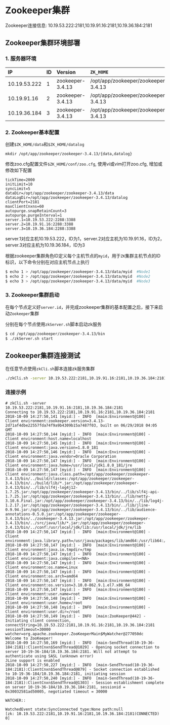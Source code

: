 # Zookeeper集群

Zookeeper连接信息: 
10.19.53.222:2181,10.19.91.16:2181,10.19.36.184:2181

## Zookeeper集群环境部署

### 1. 服务器环境

|IP            |ID   |Version           |`ZK_HOME`
|:-------------|:----|:-----------------|:------
|10.19.53.222  |1    |zookeeper-3.4.13  |/opt/app/zookeeper/zookeeper-3.4.13
|10.19.91.16   |2    |zookeeper-3.4.13  |/opt/app/zookeeper/zookeeper-3.4.13
|10.19.36.184  |3    |zookeeper-3.4.13  |/opt/app/zookeeper/zookeeper-3.4.13

### 2. Zookeeper基本配置

创建`$ZK_HOME/data`和`$ZK_HOME/datalog`
    
    mkdir /opt/app/zookeeper/zookeeper-3.4.13/{data,datalog}
    
修改zoo.cfg配置文件`$ZK_HOME/conf/zoo.cfg`, 使用vi或vim打开zoo.cfg, 增加或修改如下配置

```
tickTime=2000
initLimit=10
syncLimit=5
dataDir=/opt/app/zookeeper/zookeeper-3.4.13/data
dataLogDir=/opt/app/zookeeper/zookeeper-3.4.13/datalog
clientPort=2181
maxClientCnxns=60
autopurge.snapRetainCount=3
autopurge.purgeInterval=1
server.1=10.19.53.222:2288:3388
server.2=10.19.91.16:2288:3388
server.3=10.19.36.184:2288:3388
```

server.1对应主机10.19.53.222，ID为1，server.2对应主机为10.19.91.16，ID为2，server.3对应主机为10.19.36.184，ID为3

根据zookeeper集群角色ID定义每个主机节点的`myid`，用于`ZK`集群主机节点的ID标识，以下命令分别在对应主机节点上执行

```bash
$ echo 1 > /opt/app/zookeeper/zookeeper-3.4.13/data/myid  #Node1
$ echo 2 > /opt/app/zookeeper/zookeeper-3.4.13/data/myid  #Node2
$ echo 3 > /opt/app/zookeeper/zookeeper-3.4.13/data/myid  #Node3
```
### 3. Zookeeper集群启动

在每个节点定义好`server.id`，并完成zookeeper集群的基本配置之后，接下来启动`Zookeeper`集群

分别在每个节点使用`zkServer.sh`脚本启动zk服务

```bash
$ cd /opt/app/zookeeper/zookeeper-3.4.13/bin
$ ./zkServer.sh start
```
## Zookeeper集群连接测试

在任意节点使用`zkCli.sh`脚本连接zk服务集群

```bash
./zkCli.sh -server 10.19.53.222:2181,10.19.91.16:2181,10.19.36.184:2181
```

### 连接示例

```
# zkCli.sh -server 10.19.53.222:2181,10.19.91.16:2181,10.19.36.184:2181
Connecting to 10.19.53.222:2181,10.19.91.16:2181,10.19.36.184:2181
2018-10-09 14:27:50,141 [myid:] - INFO  [main:Environment@100] - Client environment:zookeeper.version=3.4.13-2d71af4dbe22557fda74f9a9b4309b15a7487f03, built on 06/29/2018 04:05 GMT
2018-10-09 14:27:50,144 [myid:] - INFO  [main:Environment@100] - Client environment:host.name=localhost
2018-10-09 14:27:50,145 [myid:] - INFO  [main:Environment@100] - Client environment:java.version=1.8.0_181
2018-10-09 14:27:50,146 [myid:] - INFO  [main:Environment@100] - Client environment:java.vendor=Oracle Corporation
2018-10-09 14:27:50,147 [myid:] - INFO  [main:Environment@100] - Client environment:java.home=/usr/local/jdk1.8.0_181/jre
2018-10-09 14:27:50,147 [myid:] - INFO  [main:Environment@100] - Client environment:java.class.path=/opt/app/zookeeper/zookeeper-3.4.13/bin/../build/classes:/opt/app/zookeeper/zookeeper-3.4.13/bin/../build/lib/*.jar:/opt/app/zookeeper/zookeeper-3.4.13/bin/../lib/slf4j-log4j12-1.7.25.jar:/opt/app/zookeeper/zookeeper-3.4.13/bin/../lib/slf4j-api-1.7.25.jar:/opt/app/zookeeper/zookeeper-3.4.13/bin/../lib/netty-3.10.6.Final.jar:/opt/app/zookeeper/zookeeper-3.4.13/bin/../lib/log4j-1.2.17.jar:/opt/app/zookeeper/zookeeper-3.4.13/bin/../lib/jline-0.9.94.jar:/opt/app/zookeeper/zookeeper-3.4.13/bin/../lib/audience-annotations-0.5.0.jar:/opt/app/zookeeper/zookeeper-3.4.13/bin/../zookeeper-3.4.13.jar:/opt/app/zookeeper/zookeeper-3.4.13/bin/../src/java/lib/*.jar:/opt/app/zookeeper/zookeeper-3.4.13/bin/../conf:/usr/local/jdk/lib:/usr/local/jdk/jre/lib
2018-10-09 14:27:50,147 [myid:] - INFO  [main:Environment@100] - Client environment:java.library.path=/usr/java/packages/lib/amd64:/usr/lib64:/lib64:/lib:/usr/lib
2018-10-09 14:27:50,147 [myid:] - INFO  [main:Environment@100] - Client environment:java.io.tmpdir=/tmp
2018-10-09 14:27:50,147 [myid:] - INFO  [main:Environment@100] - Client environment:java.compiler=<NA>
2018-10-09 14:27:50,147 [myid:] - INFO  [main:Environment@100] - Client environment:os.name=Linux
2018-10-09 14:27:50,147 [myid:] - INFO  [main:Environment@100] - Client environment:os.arch=amd64
2018-10-09 14:27:50,147 [myid:] - INFO  [main:Environment@100] - Client environment:os.version=3.10.0-862.9.1.el7.x86_64
2018-10-09 14:27:50,147 [myid:] - INFO  [main:Environment@100] - Client environment:user.name=root
2018-10-09 14:27:50,148 [myid:] - INFO  [main:Environment@100] - Client environment:user.home=/root
2018-10-09 14:27:50,148 [myid:] - INFO  [main:Environment@100] - Client environment:user.dir=/root
2018-10-09 14:27:50,149 [myid:] - INFO  [main:ZooKeeper@442] - Initiating client connection, connectString=10.19.53.222:2181,10.19.91.16:2181,10.19.36.184:2181 sessionTimeout=30000 watcher=org.apache.zookeeper.ZooKeeperMain$MyWatcher@277050dc
Welcome to ZooKeeper!
2018-10-09 14:27:50,169 [myid:] - INFO  [main-SendThread(10-19-36-184:2181):ClientCnxn$SendThread@1029] - Opening socket connection to server 10-19-36-184/10.19.36.184:2181. Will not attempt to authenticate using SASL (unknown error)
JLine support is enabled
2018-10-09 14:27:50,227 [myid:] - INFO  [main-SendThread(10-19-36-184:2181):ClientCnxn$SendThread@879] - Socket connection established to 10-19-36-184/10.19.36.184:2181, initiating session
2018-10-09 14:27:50,240 [myid:] - INFO  [main-SendThread(10-19-36-184:2181):ClientCnxn$SendThread@1303] - Session establishment complete on server 10-19-36-184/10.19.36.184:2181, sessionid = 0x30032581ad50005, negotiated timeout = 30000

WATCHER::

WatchedEvent state:SyncConnected type:None path:null
[zk: 10.19.53.222:2181,10.19.91.16:2181,10.19.36.184:2181(CONNECTED) 0]
```

